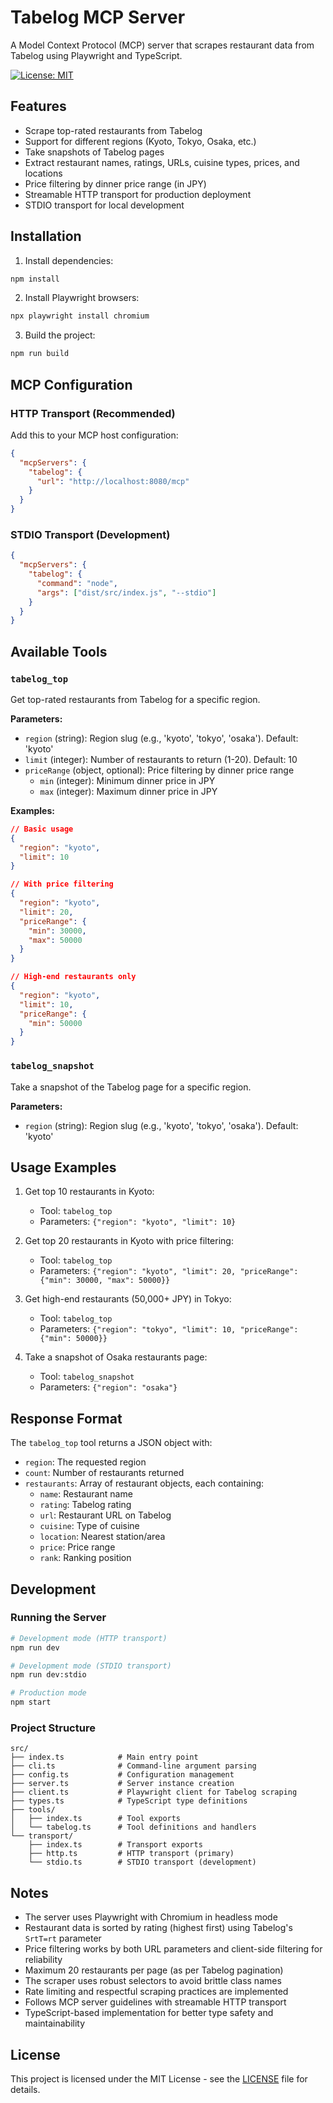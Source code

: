 # Tabelog MCP Server

A Model Context Protocol (MCP) server that scrapes restaurant data from Tabelog using Playwright and TypeScript.

[![License: MIT](https://img.shields.io/badge/License-MIT-yellow.svg)](https://opensource.org/licenses/MIT)

## Features

- Scrape top-rated restaurants from Tabelog
- Support for different regions (Kyoto, Tokyo, Osaka, etc.)
- Take snapshots of Tabelog pages
- Extract restaurant names, ratings, URLs, cuisine types, prices, and locations
- Price filtering by dinner price range (in JPY)
- Streamable HTTP transport for production deployment
- STDIO transport for local development

## Installation

1. Install dependencies:
```bash
npm install
```

2. Install Playwright browsers:
```bash
npx playwright install chromium
```

3. Build the project:
```bash
npm run build
```

## MCP Configuration

### HTTP Transport (Recommended)

Add this to your MCP host configuration:

```json
{
  "mcpServers": {
    "tabelog": {
      "url": "http://localhost:8080/mcp"
    }
  }
}
```

### STDIO Transport (Development)

```json
{
  "mcpServers": {
    "tabelog": {
      "command": "node",
      "args": ["dist/src/index.js", "--stdio"]
    }
  }
}
```

## Available Tools

### `tabelog_top`
Get top-rated restaurants from Tabelog for a specific region.

**Parameters:**
- `region` (string): Region slug (e.g., 'kyoto', 'tokyo', 'osaka'). Default: 'kyoto'
- `limit` (integer): Number of restaurants to return (1-20). Default: 10
- `priceRange` (object, optional): Price filtering by dinner price range
  - `min` (integer): Minimum dinner price in JPY
  - `max` (integer): Maximum dinner price in JPY

**Examples:**
```json
// Basic usage
{
  "region": "kyoto",
  "limit": 10
}

// With price filtering
{
  "region": "kyoto",
  "limit": 20,
  "priceRange": {
    "min": 30000,
    "max": 50000
  }
}

// High-end restaurants only
{
  "region": "kyoto",
  "limit": 10,
  "priceRange": {
    "min": 50000
  }
}
```

### `tabelog_snapshot`
Take a snapshot of the Tabelog page for a specific region.

**Parameters:**
- `region` (string): Region slug (e.g., 'kyoto', 'tokyo', 'osaka'). Default: 'kyoto'

## Usage Examples

1. Get top 10 restaurants in Kyoto:
   - Tool: `tabelog_top`
   - Parameters: `{"region": "kyoto", "limit": 10}`

2. Get top 20 restaurants in Kyoto with price filtering:
   - Tool: `tabelog_top`
   - Parameters: `{"region": "kyoto", "limit": 20, "priceRange": {"min": 30000, "max": 50000}}`

3. Get high-end restaurants (50,000+ JPY) in Tokyo:
   - Tool: `tabelog_top`
   - Parameters: `{"region": "tokyo", "limit": 10, "priceRange": {"min": 50000}}`

4. Take a snapshot of Osaka restaurants page:
   - Tool: `tabelog_snapshot`
   - Parameters: `{"region": "osaka"}`

## Response Format

The `tabelog_top` tool returns a JSON object with:
- `region`: The requested region
- `count`: Number of restaurants returned
- `restaurants`: Array of restaurant objects, each containing:
  - `name`: Restaurant name
  - `rating`: Tabelog rating
  - `url`: Restaurant URL on Tabelog
  - `cuisine`: Type of cuisine
  - `location`: Nearest station/area
  - `price`: Price range
  - `rank`: Ranking position

## Development

### Running the Server

```bash
# Development mode (HTTP transport)
npm run dev

# Development mode (STDIO transport)
npm run dev:stdio

# Production mode
npm start
```

### Project Structure

```
src/
├── index.ts            # Main entry point
├── cli.ts              # Command-line argument parsing
├── config.ts           # Configuration management
├── server.ts           # Server instance creation
├── client.ts           # Playwright client for Tabelog scraping
├── types.ts            # TypeScript type definitions
├── tools/
│   ├── index.ts        # Tool exports
│   └── tabelog.ts      # Tool definitions and handlers
└── transport/
    ├── index.ts        # Transport exports
    ├── http.ts         # HTTP transport (primary)
    └── stdio.ts        # STDIO transport (development)
```

## Notes

- The server uses Playwright with Chromium in headless mode
- Restaurant data is sorted by rating (highest first) using Tabelog's `SrtT=rt` parameter
- Price filtering works by both URL parameters and client-side filtering for reliability
- Maximum 20 restaurants per page (as per Tabelog pagination)
- The scraper uses robust selectors to avoid brittle class names
- Rate limiting and respectful scraping practices are implemented
- Follows MCP server guidelines with streamable HTTP transport
- TypeScript-based implementation for better type safety and maintainability

## License

This project is licensed under the MIT License - see the [LICENSE](LICENSE) file for details.
